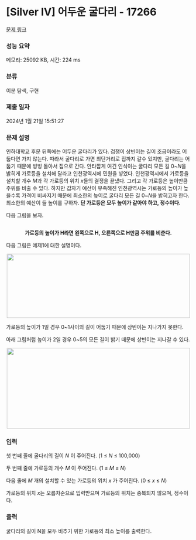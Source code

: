 # [Silver IV] 어두운 굴다리 - 17266 

[문제 링크](https://www.acmicpc.net/problem/17266) 

### 성능 요약

메모리: 25092 KB, 시간: 224 ms

### 분류

이분 탐색, 구현

### 제출 일자

2024년 1월 21일 15:51:27

### 문제 설명

<p>인하대학교 후문 뒤쪽에는 어두운 굴다리가 있다. 겁쟁이 상빈이는 길이 조금이라도 어둡다면 가지 않는다. 따라서 굴다리로 가면 최단거리로 집까지 갈수 있지만, 굴다리는 어둡기 때문에 빙빙 돌아서 집으로 간다. 안타깝게 여긴 인식이는 굴다리 모든 길 0~<em>N</em>을 밝히게 가로등을 설치해 달라고 인천광역시에 민원을 넣었다. 인천광역시에서 가로등을 설치할 개수 <em>M</em>과 각 가로등의 위치 <em>x</em>들의 결정을 끝냈다. 그리고 각 가로등은 높이만큼 주위를 비출 수 있다. 하지만 갑자기 예산이 부족해진 인천광역시는 가로등의 높이가 높을수록 가격이 비싸지기 때문에 최소한의 높이로 굴다리 모든 길 0~<em>N</em>을 밝히고자 한다. 최소한의 예산이 들 높이를 구하자.<strong> 단 가로등은 모두 높이가 같아야 하고, 정수이다.</strong></p>

<p>다음 그림을 보자.</p>

<p style="text-align: center;"><img alt="" src="https://upload.acmicpc.net/d21c182b-3a7d-48ba-b198-65a1bd3ddd98/-/preview/"></p>

<p style="text-align: center;"><strong>가로등의 높이가 H라면 왼쪽으로 H, 오른쪽으로 H만큼 주위를 비춘다.</strong></p>

<p>다음 그림은 예제1에 대한 설명이다.</p>

<p style="text-align: center;"><img alt="" src="https://upload.acmicpc.net/a1f0fc3c-7c16-4108-bb18-31fe9ff3bbe4/-/preview/" style="height: 175px; width: 500px;"></p>

<p>가로등의 높이가 1일 경우 0~1사이의 길이 어둡기 때문에 상빈이는 지나가지 못한다.</p>

<p>아래 그림처럼 높이가 2일 경우 0~5의 모든 길이 밝기 때문에 상빈이는 지나갈 수 있다.</p>

<p style="text-align: center;"><img alt="" src="https://upload.acmicpc.net/0c74958f-4437-405d-9242-f204282c0b45/-/preview/" style="height: 220px; width: 500px;"></p>

### 입력 

 <p>첫 번째 줄에 굴다리의 길이 <em>N </em>이 주어진다. (1 ≤ <em>N</em> ≤ 100,000)</p>

<p>두 번째 줄에 가로등의 개수 <em>M </em>이 주어진다. (1 ≤ <em>M</em> ≤ <em>N</em>)</p>

<p>다음 줄에 <em>M </em>개의 설치할 수 있는 가로등의 위치 <em>x </em>가 주어진다. (0 ≤ <em>x</em> ≤ <i>N</i>)</p>

<p>가로등의 위치 <em>x</em>는 오름차순으로 입력받으며 가로등의 위치는 중복되지 않으며, 정수이다.</p>

### 출력 

 <p>굴다리의 길이 N을 모두 비추기 위한 가로등의 최소 높이를 출력한다.</p>

